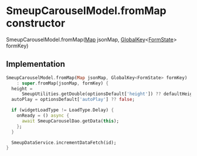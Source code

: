 


# SmeupCarouselModel.fromMap constructor







SmeupCarouselModel.fromMap([Map](https://api.flutter.dev/flutter/dart-core/Map-class.html) jsonMap, [GlobalKey](https://api.flutter.dev/flutter/widgets/GlobalKey-class.html)&lt;[FormState](https://api.flutter.dev/flutter/widgets/FormState-class.html)> formKey)





## Implementation

```dart
SmeupCarouselModel.fromMap(Map jsonMap, GlobalKey<FormState> formKey)
    : super.fromMap(jsonMap, formKey) {
  height =
      SmeupUtilities.getDouble(optionsDefault['height']) ?? defaultHeight;
  autoPlay = optionsDefault['autoPlay'] ?? false;

  if (widgetLoadType != LoadType.Delay) {
    onReady = () async {
      await SmeupCarouselDao.getData(this);
    };
  }

  SmeupDataService.incrementDataFetch(id);
}
```







